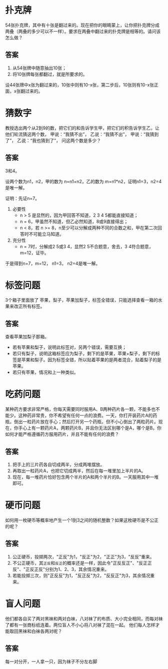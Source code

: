 # 扑克牌
54张扑克牌，其中有十张是翻过来的。现在把你的眼睛蒙上，让你把扑克牌分成两叠（两叠的多少可以不一样）。要求在两叠中翻过来的扑克牌是相等的。请问该怎么做？

## 答案
1. 从54张牌中随意抽出10张；
2. 将10张牌每张都翻过，就是所要求的。

设44张牌中x张为翻过来的，10张中则有10-x张，第二步后，10张则有10-x张正面，x张翻过来的。


# 猜数字

教授选出两个从2到9的数，把它们的和告诉学生甲，把它们的积告诉学生乙，让他们轮流猜这两个数， 甲说：“我猜不出”， 乙说：“我猜不出”， 甲说：“我猜到了”， 乙说：“我也猜到了”， 问这两个数是多少？

## 答案

3和4。

设两个数为n1，n2，甲的数为 n=n1+n2，乙的数为 m=n1*n2，证明n1=3，n2=4是唯一解。

证明：先证n=7。
1. 必要性
    - n > 5 是显然的，因为甲回答不知道，2 3 4 5都能直接知道；
    - n = 6，甲虽然不知道，但乙必然知道，8或9直接得出；
    - n < 8，若 n >= 8，n至少可以分解成两种不同的合数之和，甲在第二次回答时不可能立马知道。
3. 充分性
    - n = 7时，分解成2 5或3 4，显然2 5不合题意，舍去，3 4符合题意，m=12，证毕。
    
于是得到n=7，m=12， n1=3， n2=4是唯一解。

# 标签问题
 
3个箱子里面放了 苹果，梨子，苹果加梨子，标签全错误，只能选择查看一箱的水果来改正所有标签。

## 答案
查看苹果加梨子那箱。
- 若有苹果和梨子，说明此标签对，另两个错误，需要互换；
- 若只有梨子，说明这箱标签应为梨子，剩下的是苹果，苹果+梨子，剩下的标签是苹果和梨子。因为标签全错，所以贴着苹果的是两者混合，贴着梨子的是苹果。
- 若只有苹果，情况和上一种类似。

# 吃药问题
某种药方要求非常严格，你每天需要同时服用A、B两种药片各一颗，不能多也不能少。这种药非常贵，你不希望有任何一点的浪费。一天，你打开装药片A的药瓶，倒出一粒药片放在手心；然后打开另一个药瓶，但不小心倒出了两粒药片。现在，你手心上有一颗药片A，两颗药片B，并且你无法区别哪个是A，哪个是B。你如何才能严格遵循药方服用药片，并且不能有任何的浪费？

## 答案
1. 把手上的三片药各自切成两半，分成两堆摆放。
2. 再取出一粒药片A，也把它切成两半，然后在每一堆里加上半片的A。
3. 现在，每一堆药片恰好包含两个半片的A和两个半片的B。一天服用其中一堆即可。

# 硬币问题
如何用一枚硬币等概率地产生一个1到3之间的随机整数？如果这枚硬币是不公正的呢？

## 答案
1. 公正硬币，投掷两次，"正反"为1，"反正"为2，"正正"为3，"反反"重来。
2. 不公正硬币，其`正反`和`反正`的概率还是一样，因此令"正反反正"、"反正正反"、"正反正反"分别为1、2、3，其余情况重来。
3. 若能投掷三次，则"正反反"为1，"反正反"为2，"反反正"为3，其余情况重来。


# 盲人问题
他们都各自买了两对黑袜和两对白袜，八对袜了的布质、大小完全相同，而每对袜了都有一张商标纸连着。两位盲人不小心将八对袜了混在一起。 他们每人怎样才能取回黑袜和白袜各两对呢？
## 答案
每一对分开，一人拿一只，因为袜子不分左右脚
